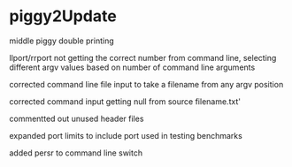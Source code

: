 # piggy2Update
middle piggy double printing

llport/rrport not getting the correct number from command line, selecting different argv values based on number of command line arguments


corrected command line file input to take a filename from any argv position

corrected command input getting null from source filename.txt'

commentted out unused header files

expanded port limits to include port used in testing benchmarks

added persr to command line switch
